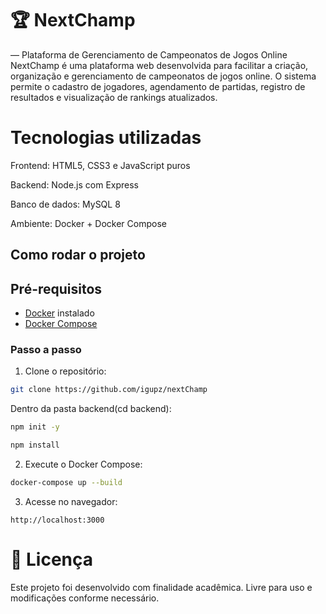 # 🏆 NextChamp
— Plataforma de Gerenciamento de Campeonatos de Jogos Online NextChamp é uma plataforma web desenvolvida para facilitar a criação, organização e gerenciamento de campeonatos de jogos online. O sistema permite o cadastro de jogadores, agendamento de partidas, registro de resultados e visualização de rankings atualizados.

# Tecnologias utilizadas 

Frontend: HTML5, CSS3 e JavaScript puros

Backend: Node.js com Express

Banco de dados: MySQL 8

Ambiente: Docker + Docker Compose

## Como rodar o projeto

## Pré-requisitos

- [Docker](https://www.docker.com/) instalado
- [Docker Compose](https://docs.docker.com/compose/)

### Passo a passo

1. Clone o repositório:

```bash
git clone https://github.com/igupz/nextChamp
```
Dentro da pasta backend(cd backend): <br /> 

```bash
npm init -y 
```
```bash
npm install
```

2. Execute o Docker Compose:

```bash
docker-compose up --build
```

3. Acesse no navegador:

```
http://localhost:3000
```


# 📃 Licença
Este projeto foi desenvolvido com finalidade acadêmica. Livre para uso e modificações conforme necessário.

